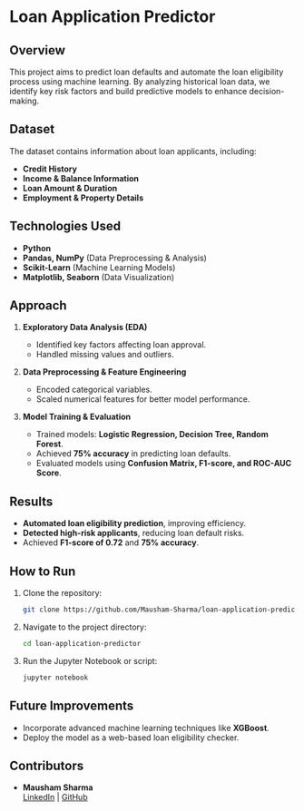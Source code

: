 # Loan Application Predictor

## Overview
This project aims to predict loan defaults and automate the loan eligibility process using machine learning. By analyzing historical loan data, we identify key risk factors and build predictive models to enhance decision-making.

## Dataset
The dataset contains information about loan applicants, including:
- **Credit History**
- **Income & Balance Information**
- **Loan Amount & Duration**
- **Employment & Property Details**

## Technologies Used
- **Python**
- **Pandas, NumPy** (Data Preprocessing & Analysis)
- **Scikit-Learn** (Machine Learning Models)
- **Matplotlib, Seaborn** (Data Visualization)

## Approach
1. **Exploratory Data Analysis (EDA)**  
   - Identified key factors affecting loan approval.
   - Handled missing values and outliers.
   
2. **Data Preprocessing & Feature Engineering**  
   - Encoded categorical variables.
   - Scaled numerical features for better model performance.

3. **Model Training & Evaluation**  
   - Trained models: **Logistic Regression, Decision Tree, Random Forest**.
   - Achieved **75% accuracy** in predicting loan defaults.
   - Evaluated models using **Confusion Matrix, F1-score, and ROC-AUC Score**.

## Results
- **Automated loan eligibility prediction**, improving efficiency.
- **Detected high-risk applicants**, reducing loan default risks.
- Achieved **F1-score of 0.72** and **75% accuracy**.

## How to Run
1. Clone the repository:
   ```bash
   git clone https://github.com/Mausham-Sharma/loan-application-predictor.git
   ```
2. Navigate to the project directory:
   ```bash
   cd loan-application-predictor
   ```
3. Run the Jupyter Notebook or script:
   ```bash
   jupyter notebook
   ```

## Future Improvements
- Incorporate advanced machine learning techniques like **XGBoost**.
- Deploy the model as a web-based loan eligibility checker.

## Contributors
- **Mausham Sharma**  
  [LinkedIn](https://www.linkedin.com/in/mausham-sharma/) | [GitHub](https://github.com/Mausham-Sharma)
